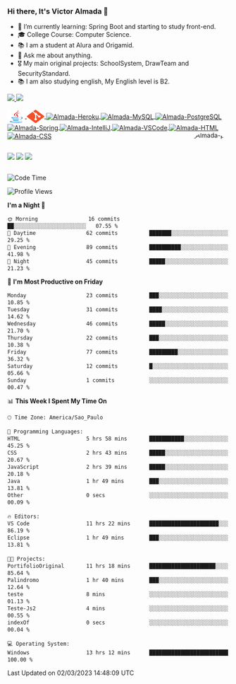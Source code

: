 ### Hi there, It's Victor Almada 👋


- 🌱 I’m currently learning: Spring Boot and starting to study front-end.
- 🎓 College Course: Computer Science.
- 📚  I am a student at Alura and Origamid.
- 💬 Ask me about anything.
- 🎖 My main original projects: SchoolSystem, DrawTeam and SecurityStandard.
- 📚 I am also studying english, My English level is B2.
 
<div>
<a href="https://github.com/Almadavic">
<img height="180em" src="https://github-readme-stats.vercel.app/api?username=Almadavic&showw_icons=true&theme=dark&include_all_commits=true&count_private=true">
<img height="180em" src="https://github-readme-stats.vercel.app/api/top-langs/?username=Almadavic&layout=compact&langs_count=16&theme=dracula">
</div>

<div style="display: inline_block"><br>
  <img align="center" alt="Almada-Java" height="30" width="40" src="https://raw.githubusercontent.com/devicons/devicon/master/icons/java/java-original.svg">
  <img align="center" alt="Almada-Git" height="30" width="40" src="https://raw.githubusercontent.com/devicons/devicon/master/icons/git/git-original.svg">
  <img align="center" alt="Almada-Heroku" height="30" width="40" src="https://cdn.jsdelivr.net/gh/devicons/devicon/icons/heroku/heroku-plain-wordmark.svg" />             
  <img align="center" alt="Almada-MySQL" height="30" width="40" src="https://cdn.jsdelivr.net/gh/devicons/devicon/icons/mysql/mysql-original-wordmark.svg" />
  <img align="center" alt="Almada-PostgreSQL" height="30" width="40" src="https://cdn.jsdelivr.net/gh/devicons/devicon/icons/postgresql/postgresql-plain-wordmark.svg" />
  <img align="center" alt="Almada-Spring" height="30" width="40" src="https://cdn.jsdelivr.net/gh/devicons/devicon/icons/spring/spring-original-wordmark.svg" />
   <img align="center" alt="Almada-IntelliJ" height="30" width="40" src="https://cdn.jsdelivr.net/gh/devicons/devicon/icons/intellij/intellij-original.svg" />
   <img align="center" alt="Almada-VSCode" height="30" width="40" src="https://cdn.jsdelivr.net/gh/devicons/devicon/icons/vscode/vscode-original.svg" />
   <img align="center" alt="Almada-HTML" height="30" width="40" src="https://cdn.jsdelivr.net/gh/devicons/devicon/icons/html5/html5-original.svg" />
   <img align="center" alt="Almada-CSS" height="30" width="40" src="https://cdn.jsdelivr.net/gh/devicons/devicon/icons/css3/css3-original.svg" />
  <img align="right" alt="Almada-pic" height="150" style="border-radius:50px;" src="https://user-images.githubusercontent.com/85299065/185514627-94fcf387-edc6-4c24-88f1-b4873ccd49e9.png">
</div>
  
  ##
 
<div> 
  <a href="https://www.youtube.com/channel/UCUrcUNA90M_ZqLEcQxd3UNA" target="_blank"><img src="https://img.shields.io/badge/YouTube-FF0000?style=for-the-badge&logo=youtube&logoColor=white" target="_blank"></a>
 <a href = "mailto:almadavic@live.com"><img src="https://img.shields.io/badge/-Gmail-%23333?style=for-the-badge&logo=gmail&logoColor=white" target="_blank"></a>
  <a href="https://www.linkedin.com/in/victoralmada/" target="_blank"><img src="https://img.shields.io/badge/-LinkedIn-%230077B5?style=for-the-badge&logo=linkedin&logoColor=white" target="_blank"></a> 
</div>

##

<!--START_SECTION:waka-->
![Code Time](http://img.shields.io/badge/Code%20Time-253%20hrs%2010%20mins-blue)

![Profile Views](http://img.shields.io/badge/Profile%20Views-9-blue)

**I'm a Night 🦉** 

```text
🌞 Morning                16 commits          ██░░░░░░░░░░░░░░░░░░░░░░░   07.55 % 
🌆 Daytime                62 commits          ███████░░░░░░░░░░░░░░░░░░   29.25 % 
🌃 Evening                89 commits          ██████████░░░░░░░░░░░░░░░   41.98 % 
🌙 Night                  45 commits          █████░░░░░░░░░░░░░░░░░░░░   21.23 % 
```
📅 **I'm Most Productive on Friday** 

```text
Monday                   23 commits          ███░░░░░░░░░░░░░░░░░░░░░░   10.85 % 
Tuesday                  31 commits          ████░░░░░░░░░░░░░░░░░░░░░   14.62 % 
Wednesday                46 commits          █████░░░░░░░░░░░░░░░░░░░░   21.70 % 
Thursday                 22 commits          ███░░░░░░░░░░░░░░░░░░░░░░   10.38 % 
Friday                   77 commits          █████████░░░░░░░░░░░░░░░░   36.32 % 
Saturday                 12 commits          █░░░░░░░░░░░░░░░░░░░░░░░░   05.66 % 
Sunday                   1 commits           ░░░░░░░░░░░░░░░░░░░░░░░░░   00.47 % 
```


📊 **This Week I Spent My Time On** 

```text
🕑︎ Time Zone: America/Sao_Paulo

💬 Programming Languages: 
HTML                     5 hrs 58 mins       ███████████░░░░░░░░░░░░░░   45.25 % 
CSS                      2 hrs 43 mins       █████░░░░░░░░░░░░░░░░░░░░   20.67 % 
JavaScript               2 hrs 39 mins       █████░░░░░░░░░░░░░░░░░░░░   20.18 % 
Java                     1 hr 49 mins        ███░░░░░░░░░░░░░░░░░░░░░░   13.81 % 
Other                    0 secs              ░░░░░░░░░░░░░░░░░░░░░░░░░   00.09 % 

🔥 Editors: 
VS Code                  11 hrs 22 mins      ██████████████████████░░░   86.19 % 
Eclipse                  1 hr 49 mins        ███░░░░░░░░░░░░░░░░░░░░░░   13.81 % 

🐱‍💻 Projects: 
PortifolioOriginal       11 hrs 18 mins      █████████████████████░░░░   85.64 % 
Palindromo               1 hr 40 mins        ███░░░░░░░░░░░░░░░░░░░░░░   12.64 % 
teste                    8 mins              ░░░░░░░░░░░░░░░░░░░░░░░░░   01.13 % 
Teste-Js2                4 mins              ░░░░░░░░░░░░░░░░░░░░░░░░░   00.55 % 
indexOf                  0 secs              ░░░░░░░░░░░░░░░░░░░░░░░░░   00.04 % 

💻 Operating System: 
Windows                  13 hrs 12 mins      █████████████████████████   100.00 % 
```


 Last Updated on 02/03/2023 14:48:09 UTC
<!--END_SECTION:waka-->
